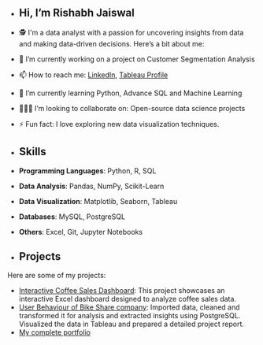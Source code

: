 - ## Hi, I’m Rishabh Jaiswal
- 🕵️  I'm a data analyst with a passion for uncovering insights from data and making data-driven decisions. Here’s a bit about me:
- 🔭 I’m currently working on a project on Customer Segmentation Analysis
- 📫 How to reach me: [LinkedIn](https://www.linkedin.com/in/rishjaiswal), [Tableau Profile](https://public.tableau.com/app/profile/rishabh.jaiswal2151/vizzes)
- 🌱 I’m currently learning Python, Advance SQL and Machine Learning
- 🧑‍🤝‍🧑 I’m looking to collaborate on: Open-source data science projects
- ⚡ Fun fact: I love exploring new data visualization techniques.

- ## Skills
- **Programming Languages**: Python, R, SQL
- **Data Analysis**: Pandas, NumPy, Scikit-Learn
- **Data Visualization**: Matplotlib, Seaborn, Tableau
- **Databases**: MySQL, PostgreSQL
- **Others**: Excel, Git, Jupyter Notebooks

- ## Projects
Here are some of my projects:

- [Interactive Coffee Sales Dashboard](https://github.com/RishabhInsights/Excel_Project): This project showcases an interactive Excel dashboard designed to analyze coffee sales data. 
- [User Behaviour of Bike Share company](https://github.com/RishabhInsights/DataVizMagic): Imported data, cleaned and transformed it for analysis and
extracted insights using PostgreSQL. Visualized the data in Tableau and prepared a detailed project report.
- [My complete portfolio](https://www.kaggle.com/rishabhdatawizard/code)

<!---
RishabhInsights/RishabhInsights is a ✨ special ✨ repository because its `README.md` (this file) appears on your GitHub profile.
You can click the Preview link to take a look at your changes.
--->
